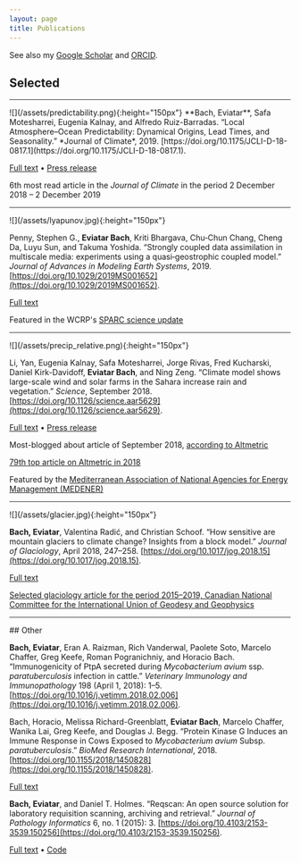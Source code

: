 ```yaml
---
layout: page
title: Publications
---
```

<script type="text/javascript" src="https://d1bxh8uas1mnw7.cloudfront.net/assets/embed.js"></script>

See also my [Google Scholar](https://scholar.google.com/citations?user=qeCEIpwAAAAJ) and [ORCID](https://orcid.org/0000-0002-9725-0203).

## Selected
<hr style="height:1px;border:none;color:#333;background-color:#333;" />
![](/assets/predictability.png){:height="150px"}
**Bach, Eviatar**, Safa Motesharrei, Eugenia Kalnay, and Alfredo Ruiz-Barradas. “Local Atmosphere–Ocean Predictability: Dynamical Origins, Lead Times, and Seasonality.” *Journal of Climate*, 2019. [https://doi.org/10.1175/JCLI-D-18-0817.1](https://doi.org/10.1175/JCLI-D-18-0817.1).

[Full text](https://journals.ametsoc.org/doi/pdf/10.1175/JCLI-D-18-0817.1) • [Press release](https://umdrightnow.umd.edu/news/new-statistical-method-delivers-first-comprehensive-global-picture-mutual-prediction-atmosphere)

6th most read article in the *Journal of Climate* in the period 2 December 2018 – 2 December 2019
<div class="altmetric-embed" data-badge-type="donut" data-altmetric-id="64616051" />
<hr style="height:1px;border:none;color:#333;background-color:#333;" />
![](/assets/lyapunov.jpg){:height="150px"}

Penny, Stephen G., **Eviatar Bach**, Kriti Bhargava, Chu‐Chun Chang, Cheng Da, Luyu Sun, and Takuma Yoshida. “Strongly coupled data assimilation in multiscale media: experiments using a quasi‐geostrophic coupled model.”  *Journal of Advances in Modeling Earth Systems*, 2019. [https://doi.org/10.1029/2019MS001652](https://doi.org/10.1029/2019MS001652).

[Full text](https://agupubs.onlinelibrary.wiley.com/doi/epdf/10.1029/2019MS001652)

Featured in the WCRP's [SPARC science update](https://www.sparc-climate.org/2019/06/11/sparc-science-update-4-june-10-june/)
<div class="altmetric-embed" data-badge-type="donut" data-altmetric-id="61535555" />
<hr style="height:1px;border:none;color:#333;background-color:#333;" />
![](/assets/precip_relative.png){:height="150px"}

Li, Yan, Eugenia Kalnay, Safa Motesharrei, Jorge Rivas, Fred Kucharski, Daniel Kirk-Davidoff, **Eviatar Bach**, and Ning Zeng. “Climate model shows large-scale wind and solar farms in the Sahara increase rain and vegetation.” *Science*, September 2018. [https://doi.org/10.1126/science.aar5629](https://doi.org/10.1126/science.aar5629).

[Full text](http://science.sciencemag.org/content/sci/361/6406/1019.full.pdf?ijkey=frvIs8neJ0bx.&keytype=ref&siteid=sci) • [Press release](https://umdrightnow.umd.edu/news/large-scale-wind-and-solar-farms-sahara-would-increase-rain-and-vegetation)

Most-blogged about article of September 2018, [according to Altmetric](https://www.altmetric.com/blog/september-high-five-top-of-the-blogs/)

[79th top article on Altmetric in 2018](https://www.altmetric.com/top100/2018/)

Featured by the [Mediterranean Association of National Agencies for Energy Management (MEDENER)](https://www.medener.org/en/medener-has-selected-an-article-for-you/)

<div class="altmetric-embed" data-badge-type="donut" data-altmetric-id="47876871" />
<hr style="height:1px;border:none;color:#333;background-color:#333;" />
![](/assets/glacier.jpg){:height="150px"}

**Bach, Eviatar**, Valentina Radić, and Christian Schoof. “How sensitive are mountain glaciers to climate change? Insights from a block model.” *Journal of Glaciology*, April 2018, 247–258. [https://doi.org/10.1017/jog.2018.15](https://doi.org/10.1017/jog.2018.15).

[Full text](https://www.cambridge.org/core/services/aop-cambridge-core/content/view/28BA3694D360B9CDE899703750C84900/S0022143018000151a.pdf/how_sensitive_are_mountain_glaciers_to_climate_change_insights_from_a_block_model.pdf)

[Selected glaciology article for the period 2015–2019, Canadian National Committee for the International Union of Geodesy and Geophysics](http://cgu-ugc.ca/cguwp/wp-content/media/CNC-IUGG-2019-Quad-Report-complete.pdf)
<div class="altmetric-embed" data-badge-type="donut" data-altmetric-id="34137384" />
<hr style="height:1px;border:none;color:#333;background-color:#333;" />
## Other

**Bach, Eviatar**, Eran A. Raizman, Rich Vanderwal, Paolete Soto, Marcelo Chaffer, Greg Keefe, Roman Pogranichniy, and Horacio Bach. “Immunogenicity of PtpA secreted during *Mycobacterium avium* ssp. *paratuberculosis* infection in cattle.” *Veterinary Immunology and Immunopathology* 198 (April 1, 2018): 1–5. [https://doi.org/10.1016/j.vetimm.2018.02.006](https://doi.org/10.1016/j.vetimm.2018.02.006).

Bach, Horacio, Melissa Richard-Greenblatt, **Eviatar Bach**, Marcelo Chaffer, Wanika Lai, Greg Keefe, and Douglas J. Begg. “Protein Kinase G Induces an Immune Response in Cows Exposed to *Mycobacterium avium* Subsp. *paratuberculosis*.” *BioMed Research International*, 2018. [https://doi.org/10.1155/2018/1450828](https://doi.org/10.1155/2018/1450828). 

[Full text](assets/1450828.pdf)

**Bach, Eviatar**, and Daniel T. Holmes. “Reqscan: An open source solution for laboratory requisition scanning, archiving and retrieval.” *Journal of Pathology Informatics* 6, no. 1 (2015): 3. [https://doi.org/10.4103/2153-3539.150256](https://doi.org/10.4103/2153-3539.150256).

[Full text](assets/JPatholInform613-181267_050206.pdf) • [Code](https://github.com/eviatarbach/reqscan)
